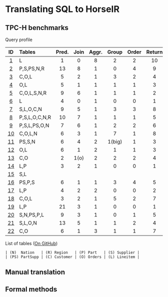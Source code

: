 # Translating SQL to HorseIR

## TPC-H benchmarks

Query profile

| ID       | Tables      | Pred. | Join | Aggr. | Group | Order | Return | Comment                       |
| :------: | :---------- | :---: | :--: | :---: | :---: | :---: | :----: | :---------------------------: |
| [1][q1]  | L           | 1     | 0    | 8     | 2     | 2     | 10     | Pass                          |
| [2][q2]  | P,S,PS,N,R  | 13    | 8    | 1     | 0     | 4     | 9      |                               |
| [3][q3]  | C,O,L       | 5     | 2    | 1     | 3     | 2     | 4      | Working                       |
| [4][q4]  | O,L         | 5     | 1    | 1     | 1     | 1     | 3      |                               |
| [5][q5]  | C,O,L,S,N,R | 9     | 6    | 1     | 1     | 1     | 2      |                               |
| [6][q6]  | L           | 4     | 0    | 1     | 0     | 0     | 1      | Pass                          |
| [7][q7]  | S,L,O,C,N   | 9     | 5    | 1     | 3     | 3     | 8      |                               |
| [8][q8]  |P,S,L,O,C,N,R| 10    | 7    | 1     | 1     | 1     | 5      |                               |
| [9][q9]  |P,S,L,PS,O,N | 7     | 6    | 1     | 2     | 2     | 6      |                               |
| [10][q10]| C,O,L,N     | 6     | 3    | 1     | 7     | 1     | 8      |                               |
| [11][q11]| PS,S,N      | 6     | 4    | 2     | 1(big)| 1     | 3      |                               |
| [12][q12]| O,L         | 6     | 1    | 2     | 1     | 1     | 3      | Working                       |
| [13][q13]| C,O         | 2     | 1(o) | 2     | 2     | 2     | 4      | (Nested)                      |
| [14][q14]| L,P         | 3     | 2    | 1     | 0     | 0     | 1      | Working                       |
| [15][q15]| S,L         |       |      |       |       |       |        | (View)                        |
| [16][q16]| PS,P,S      | 6     | 1    | 1     | 3     | 4     | 5      |                               |
| [17][q17]| L,P         | 4     | 2    | 2     | 0     | 0     | 2      |                               |
| [18][q18]| C,O,L       | 3     | 2    | 1     | 5     | 2     | 7      |                               |
| [19][q19]| L,P         | 21    | 3    | 1     | 0     | 0     | 1      |                               |
| [20][q20]| S,N,PS,P,L  | 9     | 3    | 1     | 0     | 1     | 5      |                               |
| [21][q21]| S,L,O,N     | 13    | 5    | 1     | 1     | 2     | 4      |                               |
| [22][q22]| C,O         | 6     | 1    | 3     | 1     | 1     | 7      |                               |


List of tables ([On GitHub](https://github.com/Sable/HorsePower/blob/master/docs/tpch/create-table.md))

```no-highlight
| (N)  Nation   | (R) Region   | (P) Part   | (S) Supplier |
| (PS) PartSupp | (C) Customer | (O) Orders | (L) Lineitem |
```

## Manual translation

## Formal methods


[q1]: https://github.com/Sable/HorsePower/blob/master/docs/tpch/q1.md
[q2]: https://github.com/Sable/HorsePower/blob/master/docs/tpch/q2.md
[q3]: https://github.com/Sable/HorsePower/blob/master/docs/tpch/q3.md
[q4]: https://github.com/Sable/HorsePower/blob/master/docs/tpch/q4.md
[q5]: https://github.com/Sable/HorsePower/blob/master/docs/tpch/q5.md
[q6]: https://github.com/Sable/HorsePower/blob/master/docs/tpch/q6.md
[q7]: https://github.com/Sable/HorsePower/blob/master/docs/tpch/q7.md
[q8]: https://github.com/Sable/HorsePower/blob/master/docs/tpch/q8.md
[q9]: https://github.com/Sable/HorsePower/blob/master/docs/tpch/q9.md
[q10]: https://github.com/Sable/HorsePower/blob/master/docs/tpch/q10.md
[q11]: https://github.com/Sable/HorsePower/blob/master/docs/tpch/q11.md
[q12]: https://github.com/Sable/HorsePower/blob/master/docs/tpch/q12.md
[q13]: https://github.com/Sable/HorsePower/blob/master/docs/tpch/q13.md
[q14]: https://github.com/Sable/HorsePower/blob/master/docs/tpch/q14.md
[q15]: https://github.com/Sable/HorsePower/blob/master/docs/tpch/q15.md
[q16]: https://github.com/Sable/HorsePower/blob/master/docs/tpch/q16.md
[q17]: https://github.com/Sable/HorsePower/blob/master/docs/tpch/q17.md
[q18]: https://github.com/Sable/HorsePower/blob/master/docs/tpch/q18.md
[q19]: https://github.com/Sable/HorsePower/blob/master/docs/tpch/q19.md
[q20]: https://github.com/Sable/HorsePower/blob/master/docs/tpch/q20.md
[q21]: https://github.com/Sable/HorsePower/blob/master/docs/tpch/q21.md
[q22]: https://github.com/Sable/HorsePower/blob/master/docs/tpch/q22.md
